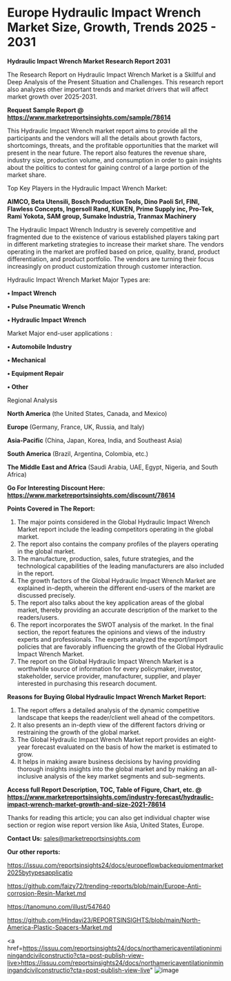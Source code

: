 # Europe Hydraulic Impact Wrench Market Size, Growth, Trends 2025 - 2031

<strong>Hydraulic Impact Wrench Market Research Report 2031</strong>

The Research Report on Hydraulic Impact Wrench Market is a Skillful and Deep Analysis of the Present Situation and Challenges. This research report also analyzes other important trends and market drivers that will affect market growth over 2025-2031.

<strong>Request Sample Report @ <a href=https://www.marketreportsinsights.com/sample/78614>https://www.marketreportsinsights.com/sample/78614</a></strong>

This Hydraulic Impact Wrench market report aims to provide all the participants and the vendors will all the details about growth factors, shortcomings, threats, and the profitable opportunities that the market will present in the near future. The report also features the revenue share, industry size, production volume, and consumption in order to gain insights about the politics to contest for gaining control of a large portion of the market share.

Top Key Players in the Hydraulic Impact Wrench Market:

<strong>AIMCO, Beta Utensili, Bosch Production Tools, Dino Paoli Srl, FINI, Flawless Concepts, Ingersoll Rand, KUKEN, Prime Supply inc, Pro-Tek, Rami Yokota, SAM group, Sumake Industria, Tranmax Machinery</strong>

The Hydraulic Impact Wrench Industry is severely competitive and fragmented due to the existence of various established players taking part in different marketing strategies to increase their market share. The vendors operating in the market are profiled based on price, quality, brand, product differentiation, and product portfolio. The vendors are turning their focus increasingly on product customization through customer interaction.

Hydraulic Impact Wrench Market Major Types are:

<strong>• Impact Wrench

• Pulse Pneumatic Wrench

• Hydraulic Impact Wrench</strong>

Market Major end-user applications :

<strong>• Automobile Industry

• Mechanical

• Equipment Repair

• Other</strong>

Regional Analysis

</u><strong><b>North America</b></strong> (the United States, Canada, and Mexico)

<strong><b>Europe </b></strong>(Germany, France, UK, Russia, and Italy)

<strong><b>Asia-Pacific</b></strong> (China, Japan, Korea, India, and Southeast Asia)

<strong><b>South America</b></strong> (Brazil, Argentina, Colombia, etc.)

<strong><b>The Middle East and Africa</b></strong> (Saudi Arabia, UAE, Egypt, Nigeria, and South Africa)

<strong>Go For Interesting Discount Here: <a href=https://www.marketreportsinsights.com/discount/78614>https://www.marketreportsinsights.com/discount/78614</a></strong>

<strong>Points Covered in The Report:</strong>
<ol>
  <li>The major points considered in the Global Hydraulic Impact Wrench Market report include the leading competitors operating in the global market.</li>
  <li>The report also contains the company profiles of the players operating in the global market.</li>
  <li>The manufacture, production, sales, future strategies, and the technological capabilities of the leading manufacturers are also included in the report.</li>
  <li>The growth factors of the Global Hydraulic Impact Wrench Market are explained in-depth, wherein the different end-users of the market are discussed precisely.</li>
  <li>The report also talks about the key application areas of the global market, thereby providing an accurate description of the market to the readers/users.</li>
  <li>The report incorporates the SWOT analysis of the market. In the final section, the report features the opinions and views of the industry experts and professionals. The experts analyzed the export/import policies that are favorably influencing the growth of the Global Hydraulic Impact Wrench Market.</li>
  <li>The report on the Global Hydraulic Impact Wrench Market is a worthwhile source of information for every policymaker, investor, stakeholder, service provider, manufacturer, supplier, and player interested in purchasing this research document.</li>
</ol>
<strong>Reasons for Buying Global Hydraulic Impact Wrench Market Report:</strong>

<ol>
  <li>The report offers a detailed analysis of the dynamic competitive landscape that keeps the reader/client well ahead of the competitors.</li>
  <li>It also presents an in-depth view of the different factors driving or restraining the growth of the global market.</li>
  <li>The Global Hydraulic Impact Wrench Market report provides an eight-year forecast evaluated on the basis of how the market is estimated to grow.</li>
  <li>It helps in making aware business decisions by having providing thorough insights insights into the global market and by making an all-inclusive analysis of the key market segments and sub-segments.</li>
</ol>
<strong>Access full Report Description, TOC, Table of Figure, Chart, etc. @ <a href=https://www.marketreportsinsights.com/industry-forecast/hydraulic-impact-wrench-market-growth-and-size-2021-78614>https://www.marketreportsinsights.com/industry-forecast/hydraulic-impact-wrench-market-growth-and-size-2021-78614</a></strong>


Thanks for reading this article; you can also get individual chapter wise section or region wise report version like Asia, United States, Europe.

<strong>Contact Us:</strong>
sales@marketreportsinsights.com

<strong>Our other reports:</strong>

<a href=https://issuu.com/reportsinsights24/docs/europeflowbackequipmentmarket2025bytypesapplicatio>https://issuu.com/reportsinsights24/docs/europeflowbackequipmentmarket2025bytypesapplicatio</a>

<a href=https://github.com/faizy72/trending-reports/blob/main/Europe-Anti-corrosion-Resin-Market.md>https://github.com/faizy72/trending-reports/blob/main/Europe-Anti-corrosion-Resin-Market.md</a>

<a href=https://tanomuno.com/illust/547640>https://tanomuno.com/illust/547640</a>

<a href=https://github.com/Hindavi23/REPORTSINSIGHTS/blob/main/North-America-Plastic-Spacers-Market.md>https://github.com/Hindavi23/REPORTSINSIGHTS/blob/main/North-America-Plastic-Spacers-Market.md</a>

<a href=https://issuu.com/reportsinsights24/docs/northamericaventilationinminingandcivilconstructio?cta=post-publish-view-live>https://issuu.com/reportsinsights24/docs/northamericaventilationinminingandcivilconstructio?cta=post-publish-view-live</a>"
![image](https://github.com/user-attachments/assets/ee722a31-5da4-47a9-8da1-cdb661d1cbdd)
